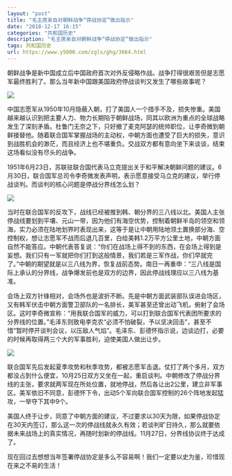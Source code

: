 ```yaml
---
layout: "post"
title: "毛主席亲自对朝鲜战争“停战协定”做出指示"
date: "2018-12-17 16:15"
categories: "共和国历史"
description: "毛主席亲自对朝鲜战争“停战协定”做出指示"
tags: 共和国历史
url: https://www.y5000.com/zgls/ghg/3664.html
---
```






朝鲜战争是新中国成立后中国政府首次对外反侵略作战。战争打得很艰苦但是志愿军最终胜利了。那么当年新中国跟美国政府停战谈判又发生了哪些故事呢？

![](https://img.y5000.com/uploads/allimg/161020/1600003946-0.jpg)

中国志愿军从1950年10月隐蔽入朝，打了美国人一个措手不及，损失惨重。美国越来越认识到把主要人力、物力长期陷于朝鲜战场，同其以欧洲为重点的全球战略发生了深刻矛盾。杜鲁门无奈之下，只好撤了麦克阿瑟的统帅职位，让李奇微到朝鲜接替他。随着联合国军掌握战场的主动权，中朝方面也遭受了巨大的损失，意识到战胜机会的渺茫，而且经济上也不堪重负。交战双方都有意向坐下来谈谈，结束这场看似没有尽头的战争。

1951年6月23日，苏联驻联合国代表马立克提出关于和平解决朝鲜问题的建议。6月30日，联合国军总司令李奇微发表声明，表示愿意接受马立克的建议，举行停战谈判。而谈判的核心问题是停战分界线怎么划？

![](https://img.y5000.com/uploads/allimg/161020/160000F05-1.jpg)

当时在联合国军的反攻下，战线已经被推到韩、朝分界的三八线以北。美国人主张停战线要划到平壤、元山一带，因为他们有海空优势，控制着朝鲜半岛的领空和领海，实力必须在陆地划界时表现出来，这等于是让中朝用陆地领土置换部分海、空控制权，想让志愿军不战而后退几百里，白给美韩1.2万平方公里土地，中朝方面自然不能答应。中朝代表答复说：“你们在战场上得不到的东西，在会场上得到是妄想。我们只有一军就把你们打到这般情景，我们若是三军作战，你们早就完了。”中朝的期望就是以三八线为界，恢复战前态势。南日一再重申：“三八线是国际上承认的分界线，战争爆发前也是双方的边界，因此停战线理应以三八线为基准。

会场上双方针锋相对，会场外也是波折不断。先是中朝方面武装部队误进会场区，又有韩军伏击中朝方面警卫部队的一名排长，美军甚至还曾出动飞机，俯射了会场区。这时李奇微宣称：“用我联合国军的威力，可以打到联合国军代表团所要求的分界线的位置。”毛泽东则致电李克农“必须不怕破裂，予以坚决回击”，甚至不惜“暂时停开谈判会议，以压敌人气焰”。毛泽东、彭德怀指示说，边谈边打，必要的时候再取得两三个大的军事胜利，迫使美国人做出让步。

![](https://img.y5000.com/uploads/allimg/161020/1600002615-2.jpg)

联合国军先后发起夏季攻势和秋季攻势，都被志愿军击退。仗打了两个多月，双方都没占到什么便宜，10月25日双方又坐在一起，重启谈判。中朝修改了停战分界线的主张，要求就两军现在所处位置，就地停战，然后各让出2公里，建立非军事区。美军依旧不同意，彭德怀下令，出动5个军向联合国军控制的26个阵地发起猛攻，一举夺下其中9个。

美国人终于让步，同意了中朝方面的建议，不过要求以30天为限，如果停战协定在30天内签订，那么这一次的停战线就永久有效；若谈判旷日持久，那么就要依据未来战场上的真实情况，再随时划新的停战线。11月27日，分界线协议终于达成了。

现在回过去想想当年签署停战协定是多么不容易啊！我们一定要以史为鉴，珍惜现在来之不易的生活！
